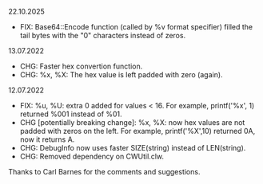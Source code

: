 22.10.2025
- FIX: Base64::Encode function (called by %v format specifier) filled the tail bytes with the "0" characters instead of zeros.

13.07.2022
- CHG: Faster hex convertion function.
- CHG: %x, %X: The hex value is left padded with zero (again).

12.07.2022
- FIX: %u, %U: extra 0 added for values < 16. For example, printf('%x', 1) returned %001 instead of %01.
- CHG [potentially breaking change]: %x, %X: now hex values are not padded with zeros on the left. For example, printf('%X',10) returned 0A, now it returns A.
- CHG: DebugInfo now uses faster SIZE(string) instead of LEN(string).
- CHG: Removed dependency on CWUtil.clw.

Thanks to Carl Barnes for the comments and suggestions.
